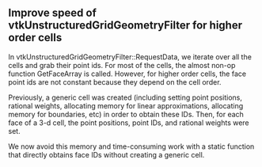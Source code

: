 ## Improve speed of vtkUnstructuredGridGeometryFilter for higher order cells

In vtkUnstructuredGridGeometryFilter::RequestData, we iterate over all the cells and grab their point ids.
For most of the cells, the almost non-op function GetFaceArray is called.
However, for higher order cells, the face point ids are not constant because they depend on the cell order.

Previously, a generic cell was created (including setting point positions, rational weights, allocating memory for linear approximations, allocating memory for boundaries, etc) in order to obtain these IDs. Then, for each face of a 3-d cell, the point positions, point IDs, and rational weights were set.

We now avoid this memory and time-consuming work with a static function that directly obtains face IDs without creating a generic cell.
